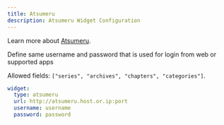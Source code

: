 ```yaml
---
title: Atsumeru
description: Atsumeru Widget Configuration
---
```


Learn more about [Atsumeru](https://github.com/AtsumeruDev/Atsumeru).

Define same username and password that is used for login from web or supported apps

Allowed fields: `["series", "archives", "chapters", "categories"]`.

```yaml
widget:
  type: atsumeru
  url: http://atsumeru.host.or.ip:port
  username: username
  password: password
```
